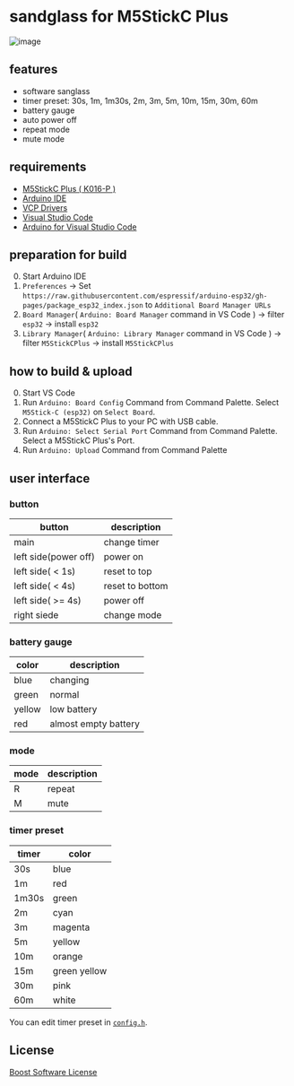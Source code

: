 # sandglass for M5StickC Plus

![image](https://user-images.githubusercontent.com/645907/173222306-3b8348a4-ee0d-4407-831d-d796709369be.png)

## features

- software sanglass
- timer preset: 30s, 1m, 1m30s, 2m, 3m, 5m, 10m, 15m, 30m, 60m
- battery gauge
- auto power off
- repeat mode
- mute mode

## requirements

- [M5StickC Plus ( K016-P )](https://docs.m5stack.com/en/core/m5stickc_plus)
- [Arduino IDE](https://www.arduino.cc/en/software)
- [VCP Drivers](https://ftdichip.com/drivers/vcp-drivers/)
- [Visual Studio Code](https://code.visualstudio.com/)
- [Arduino for Visual Studio Code](https://marketplace.visualstudio.com/items?itemName=vsciot-vscode.vscode-arduino)

## preparation for build

0. Start Arduino IDE
1. `Preferences` -> Set `https://raw.githubusercontent.com/espressif/arduino-esp32/gh-pages/package_esp32_index.json` to `Additional Board Manager URLs`
2. `Board Manager`( `Arduino: Board Manager` command in VS Code ) -> filter `esp32` -> install `esp32`
3. `Library Manager`( `Arduino: Library Manager` command in VS Code ) -> filter `M5StickCPlus` -> install `M5StickCPlus`

## how to build & upload

0. Start VS Code
1. Run `Arduino: Board Config` Command from Command Palette. Select `M5Stick-C (esp32)` on `Select Board`.
2. Connect a M5StickC Plus to your PC with USB cable.
3. Run `Arduino: Select Serial Port` Command from Command Palette. Select a M5StickC Plus's Port.
4. Run `Arduino: Upload` Command from Command Palette

## user interface

### button

|button|description|
|---|---|
|main|change timer|
|left side(power off)|power on|
|left side( < 1s)|reset to top|
|left side( < 4s)|reset to bottom|
|left side( >= 4s)|power off|
|right siede|change mode|

### battery gauge

|color|description|
|---|---|
|blue|changing|
|green|normal|
|yellow|low battery|
|red|almost empty battery|

### mode

|mode|description|
|---|---|
|R|repeat|
|M|mute|

### timer preset

|timer|color|
|---|---|
|30s|blue|
|1m|red|
|1m30s|green|
|2m|cyan|
|3m|magenta|
|5m|yellow|
|10m|orange|
|15m|green yellow|
|30m|pink|
|60m|white|

You can edit timer preset in [`config.h`](./config.h).

## License

[Boost Software License](./LICENSE_1_0.txt)
